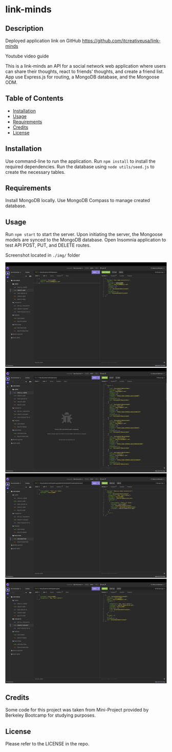 # link-minds

## Description

Deployed application link on GitHub
https://github.com/itcreativeusa/link-minds

Youtube video guide

This is a link-minds an API for a social network web application where users can share their thoughts, react to friends’ thoughts, and create a friend list. App use Express.js for routing, a MongoDB database, and the Mongoose ODM.

## Table of Contents

- [Installation](#installation)
- [Usage](#usage)
- [Requirements](#requirements)
- [Credits](#credits)
- [License](#license)

## Installation

Use command-line to run the application.
Run `npm install` to install the required dependencies.
Run the database using `node utils/seed.js` to create the necessary tables.

## Requirements

Install MongoDB locally.
Use MongoDB Compass to manage created database.

## Usage

Run `npm start` to start the server.
Upon initiating the server, the Mongoose models are synced to the MongoDB database.
Open Insomnia application to test API POST, PUT, and DELETE routes.

Screenshot located in `./img/` folder

![Create user](img/Screenshot-1.png)
![All users](img/Screenshot-2.png)
![Add reaction](img/Screenshot-3.png)
![Create thought](img/Screenshot-4.png)

## Credits

Some code for this project was taken from Mini-Project provided by Berkeley Bootcamp for studying purposes.

## License

Please refer to the LICENSE in the repo.
